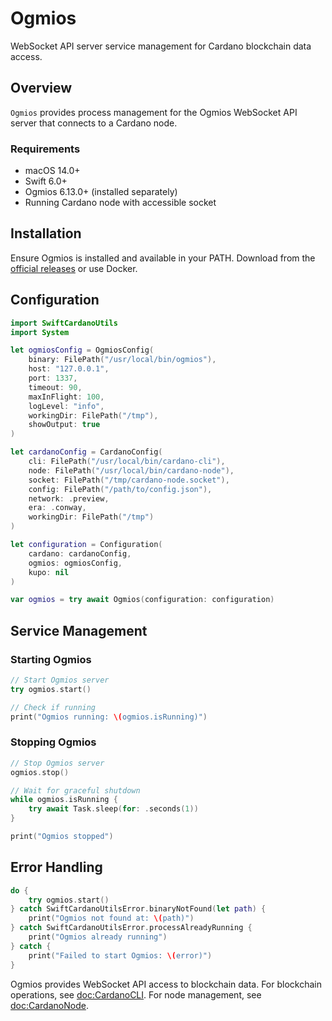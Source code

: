 # Ogmios

WebSocket API server service management for Cardano blockchain data access.

## Overview

``Ogmios`` provides process management for the Ogmios WebSocket API server that connects to a Cardano node.

### Requirements

- macOS 14.0+
- Swift 6.0+
- Ogmios 6.13.0+ (installed separately)
- Running Cardano node with accessible socket

## Installation

Ensure Ogmios is installed and available in your PATH. Download from the [official releases](https://github.com/CardanoSolutions/ogmios/releases) or use Docker.

## Configuration

```swift
import SwiftCardanoUtils
import System

let ogmiosConfig = OgmiosConfig(
    binary: FilePath("/usr/local/bin/ogmios"),
    host: "127.0.0.1",
    port: 1337,
    timeout: 90,
    maxInFlight: 100,
    logLevel: "info",
    workingDir: FilePath("/tmp"),
    showOutput: true
)

let cardanoConfig = CardanoConfig(
    cli: FilePath("/usr/local/bin/cardano-cli"),
    node: FilePath("/usr/local/bin/cardano-node"),
    socket: FilePath("/tmp/cardano-node.socket"),
    config: FilePath("/path/to/config.json"),
    network: .preview,
    era: .conway,
    workingDir: FilePath("/tmp")
)

let configuration = Configuration(
    cardano: cardanoConfig,
    ogmios: ogmiosConfig,
    kupo: nil
)

var ogmios = try await Ogmios(configuration: configuration)
```

## Service Management

### Starting Ogmios

```swift
// Start Ogmios server
try ogmios.start()

// Check if running
print("Ogmios running: \(ogmios.isRunning)")
```

### Stopping Ogmios

```swift
// Stop Ogmios server
ogmios.stop()

// Wait for graceful shutdown
while ogmios.isRunning {
    try await Task.sleep(for: .seconds(1))
}

print("Ogmios stopped")
```

## Error Handling

```swift
do {
    try ogmios.start()
} catch SwiftCardanoUtilsError.binaryNotFound(let path) {
    print("Ogmios not found at: \(path)")
} catch SwiftCardanoUtilsError.processAlreadyRunning {
    print("Ogmios already running")
} catch {
    print("Failed to start Ogmios: \(error)")
}
```

Ogmios provides WebSocket API access to blockchain data. For blockchain operations, see <doc:CardanoCLI>. For node management, see <doc:CardanoNode>.
